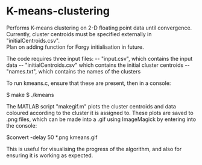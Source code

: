 K-means-clustering
==================

Performs K-means clustering on 2-D floating point data until convergence.  
Currently, cluster centroids must be specified externally in "initialCentroids.csv".  
Plan on adding function for Forgy initialisation in future.

The code requires three input files: 
-- "input.csv", which contains the input data
-- "initialCentroids.csv" which contains the initial cluster centroids
-- "names.txt", which contains the names of the clusters


To run kmeans.c, ensure that these are present, then in a console:

$ make
$ ./kmeans


The MATLAB script "makegif.m" plots the cluster centroids and data
coloured according to the cluster it is assigned to.  These plots are
saved to .png files, which can be made into a .gif using ImageMagick by
entering into the console:

$convert -delay 50 *.png kmeans.gif

This is useful for visualising the progress of the algorithm, and also
for ensuring it is working as expected.
